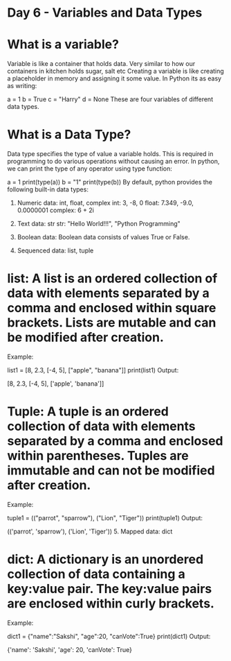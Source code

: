 # Day 6 - Variables and Data Types

# What is a variable?

Variable is like a container that holds data. Very similar to how our containers in kitchen holds sugar, salt etc Creating a variable is like creating a placeholder in memory and assigning it some value. In Python its as easy as writing:

a = 1
b = True
c = "Harry"
d = None
These are four variables of different data types.

# What is a Data Type?

Data type specifies the type of value a variable holds. This is required in programming to do various operations without causing an error.
In python, we can print the type of any operator using type function:

a = 1
print(type(a))
b = "1"
print(type(b))
By default, python provides the following built-in data types:

1. Numeric data: int, float, complex
   int: 3, -8, 0
   float: 7.349, -9.0, 0.0000001
   complex: 6 + 2i
2. Text data: str
   str: "Hello World!!!", "Python Programming"

3. Boolean data:
   Boolean data consists of values True or False.

4. Sequenced data: list, tuple

# list: A list is an ordered collection of data with elements separated by a comma and enclosed within square brackets. Lists are mutable and can be modified after creation.

Example:

list1 = [8, 2.3, [-4, 5], ["apple", "banana"]]
print(list1)
Output:

[8, 2.3, [-4, 5], ['apple', 'banana']]

# Tuple: A tuple is an ordered collection of data with elements separated by a comma and enclosed within parentheses. Tuples are immutable and can not be modified after creation.

Example:

tuple1 = (("parrot", "sparrow"), ("Lion", "Tiger"))
print(tuple1)
Output:

(('parrot', 'sparrow'), ('Lion', 'Tiger')) 5. Mapped data: dict

# dict: A dictionary is an unordered collection of data containing a key:value pair. The key:value pairs are enclosed within curly brackets.

Example:

dict1 = {"name":"Sakshi", "age":20, "canVote":True}
print(dict1)
Output:

{'name': 'Sakshi', 'age': 20, 'canVote': True}
